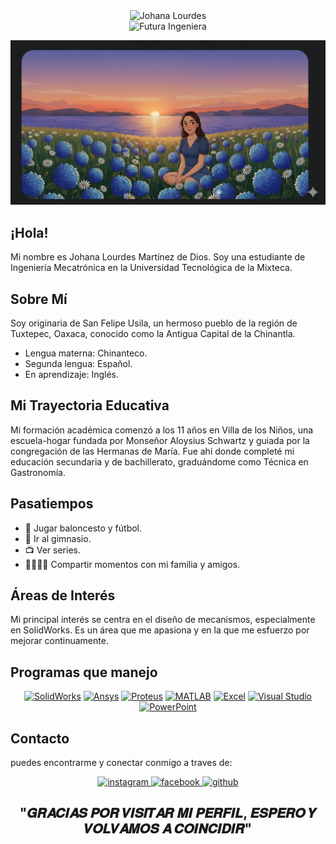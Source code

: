<div align="center">
  <img src="https://readme-typing-svg.herokuapp.com?font=Architects+Daughter&color=%2338C2FF&size=50&center=true&vCenter=true&height=60&width=600&lines=+JOHANA+LOURDES" alt="Johana Lourdes">
  <br> 
  <img src="https://readme-typing-svg.herokuapp.com?font=Merriweather&color=%23FF69B4&size=40&center=true&vCenter=true&height=50&width=400&lines=Futura+Ingeniera" alt="Futura Ingeniera">
</div>

![alt text](https://raw.githubusercontent.com/Nezdy/Nezdy/58e7091cda53fc5411acbb56a8d088da143022aa/yo.png)
 
## ¡Hola!
 Mi nombre es Johana Lourdes Martínez de Dios. Soy una estudiante de Ingeniería Mecatrónica en la Universidad Tecnológica de la Mixteca.

## Sobre Mí
Soy originaria de San Felipe Usila, un hermoso pueblo de la región de Tuxtepec, Oaxaca, conocido como la Antigua Capital de la Chinantla.
- Lengua materna: Chinanteco.
- Segunda lengua: Español.
- En aprendizaje: Inglés.


## Mi Trayectoria Educativa
Mi formación académica comenzó a los 11 años en Villa de los Niños, una escuela-hogar fundada por Monseñor Aloysius Schwartz y guiada por la congregación de las Hermanas de María. Fue ahí donde completé mi educación secundaria y de bachillerato, graduándome como Técnica en Gastronomía.


## Pasatiempos
- 🏀 Jugar baloncesto y fútbol.
- 💪 Ir al gimnasio.
- 📺 Ver series.
- 👨‍👩‍👧‍👦 Compartir momentos con mi familia y amigos.

## Áreas de Interés
Mi principal interés se centra en el diseño de mecanismos, especialmente en SolidWorks. Es un área que me apasiona y en la que me esfuerzo por mejorar continuamente.

## Programas que manejo
<div align="center">
<a href="https://www.solidworks.com/" target="_blank"><img src="https://img.shields.io/badge/SolidWorks-000000?style=for-the-badge&logo=solidworks&logoColor=white" alt="SolidWorks" /></a>
<a href="https://www.ansys.com/" target="_blank"><img src="https://img.shields.io/badge/ANSYS-0077E6?style=for-the-badge&logo=ansys&logoColor=white" alt="Ansys" /></a>
<a href="https://www.labcenter.com/" target="_blank"><img src="https://img.shields.io/badge/Proteus-4169E1?style=for-the-badge&logo=proteus&logoColor=white" alt="Proteus" /></a>
<a href="https://www.mathworks.com/products/matlab.html" target="_blank"><img src="https://img.shields.io/badge/MATLAB-0076A8?style=for-the-badge&logo=matlab&logoColor=white" alt="MATLAB" /></a>
<a href="https://www.microsoft.com/en-us/microsoft-365/excel" target="_blank"><img src="https://img.shields.io/badge/Excel-217346?style=for-the-badge&logo=microsoft-excel&logoColor=white" alt="Excel" /></a>
<a href="https://visualstudio.microsoft.com/" target="_blank"><img src="https://img.shields.io/badge/Visual_Studio-5C2D91?style=for-the-badge&logo=visual-studio&logoColor=white" alt="Visual Studio" /></a>
<a href="https://www.microsoft.com/en-us/microsoft-365/powerpoint" target="_blank"><img src="https://img.shields.io/badge/PowerPoint-B7472A?style=for-the-badge&logo=microsoft-powerpoint&logoColor=white" alt="PowerPoint" /></a>
</div>

## Contacto
puedes encontrarme y conectar conmigo a traves de:
<div align="center">
  <a href="https://www.instagram.com/[TU_USUARIO_DE_INSTAGRAM]" target="_blank">
    <img src="https://img.shields.io/badge/instagram-E4405F?style=for-the-badge&logo=instagram&logoColor=white" alt="instagram" />
  </a>
  <a href="https://www.facebook.com/[TU_PERFIL_DE_FACEBOOK]" target="_blank">
    <img src="https://img.shields.io/badge/facebook-1877F2?style=for-the-badge&logo=facebook&logoColor=white" alt="facebook" />
  </a>
  <a href="https://github.com/[TU_USUARIO_DE_GITHUB]" target="_blank">
    <img src="https://img.shields.io/badge/github-100000?style=for-the-badge&logo=github&logoColor=white" alt="github" />
  </a>
</div> 

<div align="center">
 
 ## "𝑮𝑹𝑨𝑪𝑰𝑨𝑺 𝑷𝑶𝑹 𝑽𝑰𝑺𝑰𝑻𝑨𝑹 𝑴𝑰 𝑷𝑬𝑹𝑭𝑰𝑳, 𝑬𝑺𝑷𝑬𝑹𝑶 𝒀 𝑽𝑶𝑳𝑽𝑨𝑴𝑶𝑺 𝑨 𝑪𝑶𝑰𝑵𝑪𝑰𝑫𝑰𝑹"
</div>
  
